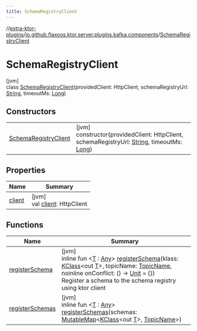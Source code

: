 ```yaml
---
title: SchemaRegistryClient
---
```


//[extra-ktor-plugins](../../../index.md)/[io.github.flaxoos.ktor.server.plugins.kafka.components](../index.md)/[SchemaRegistryClient](index.md)

# SchemaRegistryClient

[jvm]\
class [SchemaRegistryClient](index.md)(providedClient: HttpClient,
schemaRegistryUrl: [String](https://kotlinlang.org/api/latest/jvm/stdlib/kotlin/-string/index.md),
timeoutMs: [Long](https://kotlinlang.org/api/latest/jvm/stdlib/kotlin/-long/index.md))

## Constructors

|                                                    |                                                                                                                                                                                                                                            |
|----------------------------------------------------|--------------------------------------------------------------------------------------------------------------------------------------------------------------------------------------------------------------------------------------------|
| [SchemaRegistryClient](-schema-registry-client.md) | [jvm]<br>constructor(providedClient: HttpClient, schemaRegistryUrl: [String](https://kotlinlang.org/api/latest/jvm/stdlib/kotlin/-string/index.md), timeoutMs: [Long](https://kotlinlang.org/api/latest/jvm/stdlib/kotlin/-long/index.md)) |

## Properties

| Name                | Summary                                      |
|---------------------|----------------------------------------------|
| [client](client.md) | [jvm]<br>val [client](client.md): HttpClient |

## Functions

| Name                                   | Summary                                                                                                                                                                                                                                                                                                                                                                                                                                                                                                                                                                             |
|----------------------------------------|-------------------------------------------------------------------------------------------------------------------------------------------------------------------------------------------------------------------------------------------------------------------------------------------------------------------------------------------------------------------------------------------------------------------------------------------------------------------------------------------------------------------------------------------------------------------------------------|
| [registerSchema](register-schema.md)   | [jvm]<br>inline fun &lt;[T](register-schema.md) : [Any](https://kotlinlang.org/api/latest/jvm/stdlib/kotlin/-any/index.md)&gt; [registerSchema](register-schema.md)(klass: [KClass](https://kotlinlang.org/api/latest/jvm/stdlib/kotlin.reflect/-k-class/index.md)&lt;out [T](register-schema.md)&gt;, topicName: [TopicName](../../io.github.flaxoos.ktor.server.plugins.kafka/-topic-name/index.md), noinline onConflict: () -&gt; [Unit](https://kotlinlang.org/api/latest/jvm/stdlib/kotlin/-unit/index.md) = {})<br>Register a schema to the schema registry using ktor client |
| [registerSchemas](register-schemas.md) | [jvm]<br>inline fun &lt;[T](register-schemas.md) : [Any](https://kotlinlang.org/api/latest/jvm/stdlib/kotlin/-any/index.md)&gt; [registerSchemas](register-schemas.md)(schemas: [MutableMap](https://kotlinlang.org/api/latest/jvm/stdlib/kotlin.collections/-mutable-map/index.md)&lt;[KClass](https://kotlinlang.org/api/latest/jvm/stdlib/kotlin.reflect/-k-class/index.md)&lt;out [T](register-schemas.md)&gt;, [TopicName](../../io.github.flaxoos.ktor.server.plugins.kafka/-topic-name/index.md)&gt;)                                                                        |

